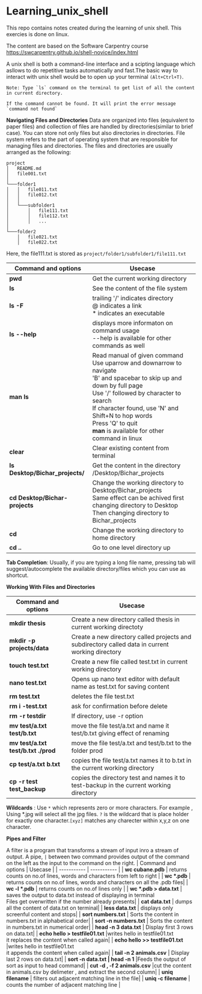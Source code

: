# Learning_unix_shell
This repo contains notes created during the learning of unix shell. This exercies is done on linux. 

The content are based on the Software Carpentry course https://swcarpentry.github.io/shell-novice/index.html

A unix shell is both a command-line interface and a scipting language which asllows to do repetitive tasks automatically and fast.The basic way to interact with unix shell would be to open up your terminal `(Alt+Ctrl+T)`. 


```
Note: Type `ls` command on the terminal to get list of all the content in current directory.
```

```
If the command cannot be found. It will print the error message `command not found` 
```

**Navigating Files and Directories** 
Data are organized into files (equivalent to paper files) and collection of files are handled by directories(similar to brief case). You can store not only files but also directories in directories. 
File system refers to the part of operating system that are responsible for managing files and directories. The files and directories are usually arranged as the following: 
```
project
│   README.md
│   file001.txt    
│
└───folder1
│   │   file011.txt
│   │   file012.txt
│   │
│   └───subfolder1
│       │   file111.txt
│       │   file112.txt
│       │   ...
│   
└───folder2
    │   file021.txt
    │   file022.txt
```
Here, the file111.txt is stored as `project/folder1/subfolder1/file111.txt`


| Command and options     | Usecase |
| ----------- | ----------- |
| **pwd**   | Get the current working directory      |
| **ls**   | See the content of the file system     |
| **ls -F**   | trailing '/' indicates directory <br /> @ indicates a link <br /> * indicates an executable      |
| **ls --help**   | displays more informaton on command usage <br /> --help is available for other commands as well     |
| **man ls**   | Read manual of given command <br /> Use uparrow and downarrow to navigate <br /> 'B' and spacebar to skip up and down by full page <br /> Use '/' followed by character to search <br/> If character found, use 'N' and Shift+N to hop words<br/>Press 'Q' to quit <br />**man** is available for other command in linux      |
| **clear**   | Clear existing content from terminal    |
| **ls Desktop/Bichar_projects/**   | Get the content in the directory /Desktop/Bichar_projects      |
| **cd Desktop/Bichar-projects**   | Change the working directory to Desktop/Bichar_projects  <br/> Same effect can be achived first changing directory to Desktop <br/> Then changing directory to Bichar_projects   |
| **cd**   | Change the working directory to home directory      |
| **cd ..**   | Go to one level directory up    |

**Tab Completion**: Usually, if you are typing a long file name, pressing tab will suggest/autocomplete the available directory/files which you can use as shortcut.

**Working With Files and Directories**

| Command and options     | Usecase |
| ----------- | ----------- |
| **mkdir thesis**   | Create a new directory called thesis in current working directoty     |
| **mkdir -p projects/data**   | Create a new directory called projects and subdirectory called data in current working directory     |
| **touch test.txt**   | Create a new file called test.txt in current working directory     |
| **nano test.txt**   | Opens up nano text editor with default name as test.txt for saving content      |
| **rm test.txt**   | deletes the file test.txt      |
| **rm i -test.txt**   | ask for confirmation before delete     |
| **rm -r testdir**   | If directory, use -r option      |
| **mv test/a.txt test/b.txt**   | move the file test/a.txt and name it test/b.txt giving effect of renaming   |
| **mv test/a.txt test/b.txt ./prod**   | move the file test/a.txt and  test/b.txt to the folder prod   |
| **cp test/a.txt b.txt**   | copies the file test/a.txt names it to b.txt in the current working directory  |
| **cp -r test test_backup**   | copies the directory test and names it to test-backup in the current working directory  |
**Wildcards** : Use `*` which represents zero or more characters. For example , Using *.jpg will select all the jpg files. `?` is the wildcard that is place holder for exactly one character.`[xyz]` matches any charecter within x,y,z on one character.


**Pipes and Filter**

A filter is a program that transforms a stream of input inro a stream of output. A pipe, `|` between two command provides output of the command on the left as the input to the command on the right.
| Command and options     | Usecase |
| ----------- | ----------- |
| **wc cubane.pdb**   | returns counts on no.of lines, words and characters from left to right |
| **wc \*.pdb**   | returns counts on no.of lines, words and characters on all the .pdb files|
| **wc -l \*.pdb**   | returns counts on no.of lines only |
| **wc \*.pdb > data.txt**   | saves the output to data.txt instead of displaying in terminal <br />  Files get overwritten if the number already presents|
| **cat data.txt**   | dumps all the content of data.txt on terminal|
| **less data.txt**   | displays only screenful content and stops|
| **sort numbers.txt**   | Sorts the content in numbers.txt in alphabetical order|
| **sort -n numbers.txt**   | Sorts the content in numbers.txt in numerical order|
| **head -n 3 data.txt**   | Display first 3 rows on data.txt|
| **echo hello > testfile01.txt**   |writes hello in testfile01.txt <br/> it replaces the content when called again|
| **echo hello >> testfile01.txt**   |writes hello in testfile01.txt <br/> it appends the content when called again|
| **tail -n 2 animals.csv**   | Display last  2 rows on data.txt|
| **sort -n data.txt \| head -n 1**   |Feeds the output of sort as input to head command|
| **cut -d , -f 2 animals.csv**   |cut the content in animals.csv by delimeter , and extract the second column|
| **uniq filename**   | filters out adjacent matching line in the file|
| **uniq -c filename**   | counts the number of adjacent matching line |



